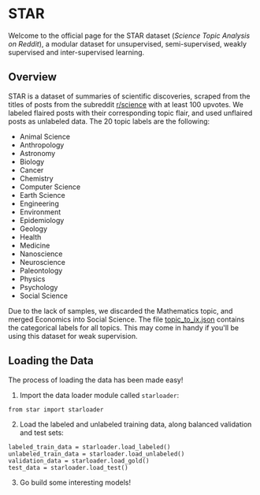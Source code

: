 # STAR
Welcome to the official page for the STAR dataset (_Science Topic Analysis on Reddit_), a modular dataset for unsupervised, semi-supervised, weakly supervised and inter-supervised learning.

## Overview

STAR is a dataset of summaries of scientific discoveries, scraped from the titles of posts from the subreddit [r/science](https://www.reddit.com/r/science/) with at least 100 upvotes. We labeled flaired posts with their corresponding topic flair, and used unflaired posts as unlabeled data. The 20 topic labels are the following:

- Animal Science
- Anthropology
- Astronomy
- Biology
- Cancer
- Chemistry
- Computer Science
- Earth Science
- Engineering
- Environment
- Epidemiology
- Geology
- Health
- Medicine
- Nanoscience
- Neuroscience
- Paleontology
- Physics
- Psychology
- Social Science


Due to the lack of samples, we discarded the Mathematics topic, and merged Economics into Social Science. The file [topic_to_ix.json](https://github.com/safranchik/STAR/blob/main/data/topic_to_ix.json) contains the categorical labels for all topics. This may come in handy if you'll be using this dataset for weak supervision.

## Loading the Data
The process of loading the data has been made easy! 
1) Import the data loader module called ``starloader``:

``from star import starloader``

2) Load the labeled and unlabeled training data, along balanced validation and test sets:


``` 
labeled_train_data = starloader.load_labeled() 
unlabeled_train_data = starloader.load_unlabeled() 
validation_data = starloader.load_gold()
test_data = starloader.load_test()
```
3) Go build some interesting models!

